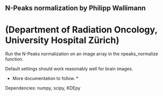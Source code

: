 ## N-Peaks normalization by Philipp Wallimann 
# (Department of Radiation Oncology, University Hospital Zürich)

Run the N-Peaks normalization on an image array in the npeaks_normalize function.

Default settings should work reasonably well for brain images.

* More documentation to follow. *

Dependencies: 
numpy,
scipy,
KDEpy
